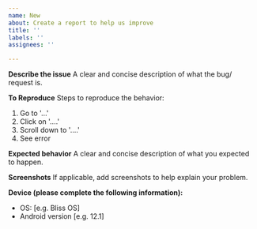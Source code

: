 ```yaml
---
name: New
about: Create a report to help us improve
title: ''
labels: ''
assignees: ''

---
```


**Describe the issue**
A clear and concise description of what the bug/ request is.

**To Reproduce**
Steps to reproduce the behavior:
1. Go to '...'
2. Click on '....'
3. Scroll down to '....'
4. See error

**Expected behavior**
A clear and concise description of what you expected to happen.

**Screenshots**
If applicable, add screenshots to help explain your problem.

**Device (please complete the following information):**
 - OS: [e.g. Bliss OS]
 - Android version [e.g. 12.1]
